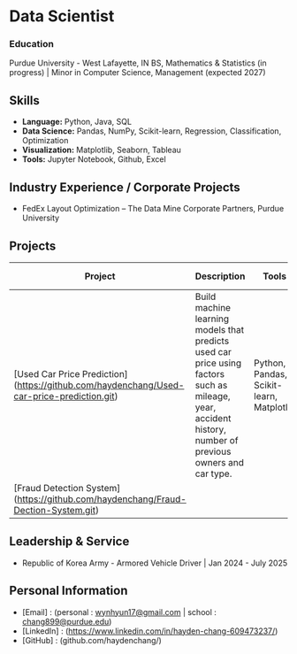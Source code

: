 # Data Scientist

### Education
  Purdue University - West Lafayette, IN
  BS, Mathematics & Statistics (in progress) | Minor in Computer Science, Management (expected 2027)
  
## Skills
- **Language:** Python, Java, SQL
- **Data Science:** Pandas, NumPy, Scikit-learn, Regression, Classification, Optimization
- **Visualization:** Matplotlib, Seaborn, Tableau
- **Tools:** Jupyter Notebook, Github, Excel

## Industry Experience / Corporate Projects
- FedEx Layout Optimization – The Data Mine Corporate Partners, Purdue University

## Projects
| Project | Description | Tools | Impacts + Methods |
|---------| ------------|-------| ----------------- |
| [Used Car Price Prediction] (https://github.com/haydenchang/Used-car-price-prediction.git) | Build machine learning models that predicts used car price using factors such as mileage, year, accident history, number of previous owners and car type. | Python, Pandas, Scikit-learn, Matplotlib | Regression techniques(Linear, Ridge, Lasso, Random Forest), feature engineering, and performance evaluation (R^2, RMSE, MAE) |
| [Fraud Detection System] (https://github.com/haydenchang/Fraud-Dection-System.git) |  |  | |

## Leadership & Service
- Republic of Korea Army - Armored Vehicle Driver | Jan 2024 - July 2025
    


## Personal Information
- [Email] : (personal : wynhyun17@gmail.com | school : chang899@purdue.edu)
- [LinkedIn] : (https://www.linkedin.com/in/hayden-chang-609473237/)
- [GitHub] : (github.com/haydenchang/)
